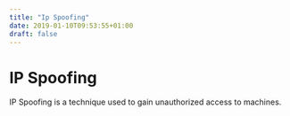 ```yaml
---
title: "Ip Spoofing"
date: 2019-01-10T09:53:55+01:00
draft: false
---
```


<h1 class="title">IP Spoofing</h1>

IP Spoofing is a technique used to gain unauthorized access to machines.